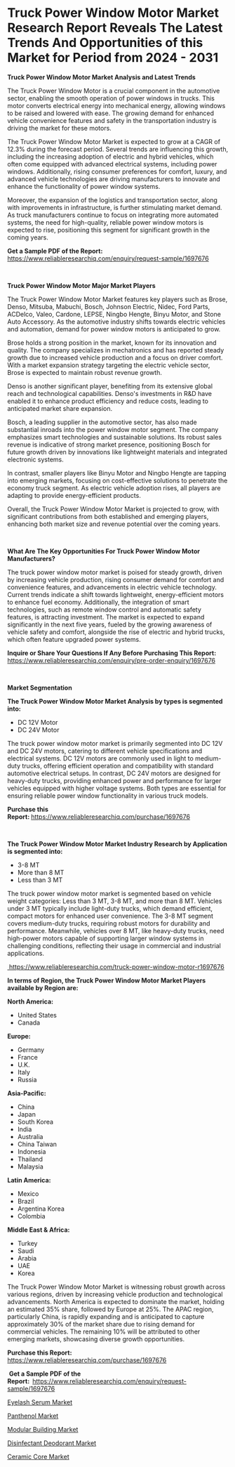 <p><h1>Truck Power Window Motor Market Research Report Reveals The Latest Trends And Opportunities of this Market for Period from 2024 - 2031</h1></p><p><strong>Truck Power Window Motor Market Analysis and Latest Trends</strong></p>
<p><p>The Truck Power Window Motor is a crucial component in the automotive sector, enabling the smooth operation of power windows in trucks. This motor converts electrical energy into mechanical energy, allowing windows to be raised and lowered with ease. The growing demand for enhanced vehicle convenience features and safety in the transportation industry is driving the market for these motors.</p><p>The Truck Power Window Motor Market is expected to grow at a CAGR of 12.3% during the forecast period. Several trends are influencing this growth, including the increasing adoption of electric and hybrid vehicles, which often come equipped with advanced electrical systems, including power windows. Additionally, rising consumer preferences for comfort, luxury, and advanced vehicle technologies are driving manufacturers to innovate and enhance the functionality of power window systems.</p><p>Moreover, the expansion of the logistics and transportation sector, along with improvements in infrastructure, is further stimulating market demand. As truck manufacturers continue to focus on integrating more automated systems, the need for high-quality, reliable power window motors is expected to rise, positioning this segment for significant growth in the coming years.</p></p>
<p><strong>Get a Sample PDF of the Report:&nbsp;</strong> <a href="https://www.reliableresearchiq.com/enquiry/request-sample/1697676?utm_campaign=1088&utm_medium=2&utm_source=Github&utm_content=ia&utm_term=12122024&utm_id=truck-power-window-motor">https://www.reliableresearchiq.com/enquiry/request-sample/1697676</a></p>
<p>&nbsp;</p>
<p><strong>Truck Power Window Motor Major Market Players</strong></p>
<p><p>The Truck Power Window Motor Market features key players such as Brose, Denso, Mitsuba, Mabuchi, Bosch, Johnson Electric, Nidec, Ford Parts, ACDelco, Valeo, Cardone, LEPSE, Ningbo Hengte, Binyu Motor, and Stone Auto Accessory. As the automotive industry shifts towards electric vehicles and automation, demand for power window motors is anticipated to grow.</p><p>Brose holds a strong position in the market, known for its innovation and quality. The company specializes in mechatronics and has reported steady growth due to increased vehicle production and a focus on driver comfort. With a market expansion strategy targeting the electric vehicle sector, Brose is expected to maintain robust revenue growth.</p><p>Denso is another significant player, benefiting from its extensive global reach and technological capabilities. Denso's investments in R&D have enabled it to enhance product efficiency and reduce costs, leading to anticipated market share expansion. </p><p>Bosch, a leading supplier in the automotive sector, has also made substantial inroads into the power window motor segment. The company emphasizes smart technologies and sustainable solutions. Its robust sales revenue is indicative of strong market presence, positioning Bosch for future growth driven by innovations like lightweight materials and integrated electronic systems.</p><p>In contrast, smaller players like Binyu Motor and Ningbo Hengte are tapping into emerging markets, focusing on cost-effective solutions to penetrate the economy truck segment. As electric vehicle adoption rises, all players are adapting to provide energy-efficient products.</p><p>Overall, the Truck Power Window Motor Market is projected to grow, with significant contributions from both established and emerging players, enhancing both market size and revenue potential over the coming years.</p></p>
<p>&nbsp;</p>
<p><strong>What Are The Key Opportunities For Truck Power Window Motor Manufacturers?</strong></p>
<p><p>The truck power window motor market is poised for steady growth, driven by increasing vehicle production, rising consumer demand for comfort and convenience features, and advancements in electric vehicle technology. Current trends indicate a shift towards lightweight, energy-efficient motors to enhance fuel economy. Additionally, the integration of smart technologies, such as remote window control and automatic safety features, is attracting investment. The market is expected to expand significantly in the next five years, fueled by the growing awareness of vehicle safety and comfort, alongside the rise of electric and hybrid trucks, which often feature upgraded power systems.</p></p>
<p><strong>Inquire or Share Your Questions If Any Before Purchasing This Report:</strong> <a href="https://www.reliableresearchiq.com/enquiry/pre-order-enquiry/1697676?utm_campaign=1088&utm_medium=2&utm_source=Github&utm_content=ia&utm_term=12122024&utm_id=truck-power-window-motor">https://www.reliableresearchiq.com/enquiry/pre-order-enquiry/1697676</a></p>
<p>&nbsp;</p>
<p><strong>Market Segmentation</strong></p>
<p><strong>The Truck Power Window Motor Market Analysis by types is segmented into:</strong></p>
<p><ul><li>DC 12V Motor</li><li>DC 24V Motor</li></ul></p>
<p><p>The truck power window motor market is primarily segmented into DC 12V and DC 24V motors, catering to different vehicle specifications and electrical systems. DC 12V motors are commonly used in light to medium-duty trucks, offering efficient operation and compatibility with standard automotive electrical setups. In contrast, DC 24V motors are designed for heavy-duty trucks, providing enhanced power and performance for larger vehicles equipped with higher voltage systems. Both types are essential for ensuring reliable power window functionality in various truck models.</p></p>
<p><strong>Purchase this Report:&nbsp;</strong><a href="https://www.reliableresearchiq.com/purchase/1697676?utm_campaign=1088&utm_medium=2&utm_source=Github&utm_content=ia&utm_term=12122024&utm_id=truck-power-window-motor">https://www.reliableresearchiq.com/purchase/1697676</a></p>
<p>&nbsp;</p>
<p><strong>The Truck Power Window Motor Market Industry Research by Application is segmented into:</strong></p>
<p><ul><li>3-8 MT</li><li>More than 8 MT</li><li>Less than 3 MT</li></ul></p>
<p><p>The truck power window motor market is segmented based on vehicle weight categories: Less than 3 MT, 3-8 MT, and more than 8 MT. Vehicles under 3 MT typically include light-duty trucks, which demand efficient, compact motors for enhanced user convenience. The 3-8 MT segment covers medium-duty trucks, requiring robust motors for durability and performance. Meanwhile, vehicles over 8 MT, like heavy-duty trucks, need high-power motors capable of supporting larger window systems in challenging conditions, reflecting their usage in commercial and industrial applications.</p></p>
<p><a href="https://www.reliableresearchiq.com/truck-power-window-motor-r1697676?utm_campaign=1088&utm_medium=2&utm_source=Github&utm_content=ia&utm_term=12122024&utm_id=truck-power-window-motor">&nbsp;https://www.reliableresearchiq.com/truck-power-window-motor-r1697676</a></p>
<p><strong>In terms of Region, the Truck Power Window Motor Market Players available by Region are:</strong></p>
<p>
    <p> <strong> North America: </strong>
        <ul>
            <li>United States</li>
            <li>Canada</li>
        </ul>
        </p> 
    <p> <strong> Europe: </strong>
        <ul>
            <li>Germany</li>
            <li>France</li>
            <li>U.K.</li>
            <li>Italy</li>
            <li>Russia</li>
        </ul>
        </p> 
    <p> <strong> Asia-Pacific: </strong>
        <ul>
            <li>China</li>
            <li>Japan</li>
            <li>South Korea</li>
            <li>India</li>
            <li>Australia</li>
            <li>China Taiwan</li>
            <li>Indonesia</li>
            <li>Thailand</li>
            <li>Malaysia</li>
        </ul>
        </p> 
    <p> <strong> Latin America: </strong>
        <ul>
            <li>Mexico</li>
            <li>Brazil</li>
            <li>Argentina Korea</li>
            <li>Colombia</li>
        </ul>
        </p> 
    <p> <strong> Middle East & Africa: </strong>
        <ul>
            <li>Turkey</li>
            <li>Saudi</li>
            <li>Arabia</li>
            <li>UAE</li>
            <li>Korea</li>
        </ul>
    </p>
    </p>
<p><p>The Truck Power Window Motor Market is witnessing robust growth across various regions, driven by increasing vehicle production and technological advancements. North America is expected to dominate the market, holding an estimated 35% share, followed by Europe at 25%. The APAC region, particularly China, is rapidly expanding and is anticipated to capture approximately 30% of the market share due to rising demand for commercial vehicles. The remaining 10% will be attributed to other emerging markets, showcasing diverse growth opportunities.</p></p>
<p><strong>Purchase this Report: </strong><a href="https://www.reliableresearchiq.com/purchase/1697676?utm_campaign=1088&utm_medium=2&utm_source=Github&utm_content=ia&utm_term=12122024&utm_id=truck-power-window-motor">https://www.reliableresearchiq.com/purchase/1697676</a></p>
<p>&nbsp;<strong>Get a Sample PDF of the Report:&nbsp;&nbsp;</strong><a href="https://www.reliableresearchiq.com/enquiry/request-sample/1697676?utm_campaign=1088&utm_medium=2&utm_source=Github&utm_content=ia&utm_term=12122024&utm_id=truck-power-window-motor">https://www.reliableresearchiq.com/enquiry/request-sample/1697676</a></p>
<p><strong></strong></p>
<p><p><a href="https://www.linkedin.com/pulse/future-outlook-eyelash-serum-market-2024-2031-consistent-95fyf?utm_campaign=1088&utm_medium=2&utm_source=Github&utm_content=ia&utm_term=12122024&utm_id=truck-power-window-motor">Eyelash Serum Market</a></p><p><a href="https://www.linkedin.com/pulse/p-factrackr-ho6he?utm_campaign=1088&utm_medium=2&utm_source=Github&utm_content=ia&utm_term=12122024&utm_id=truck-power-window-motor">Panthenol Market</a></p><p><a href="https://www.linkedin.com/pulse/extensive-study-global-modular-building-market-share-growth-ttx2e?utm_campaign=1088&utm_medium=2&utm_source=Github&utm_content=ia&utm_term=12122024&utm_id=truck-power-window-motor">Modular Building Market</a></p><p><a href="https://www.linkedin.com/pulse/disinfectant-deodorant-market-revenue-forecast-based-0z4me?utm_campaign=1088&utm_medium=2&utm_source=Github&utm_content=ia&utm_term=12122024&utm_id=truck-power-window-motor">Disinfectant Deodorant Market</a></p><p><a href="https://www.linkedin.com/pulse/in-depth-analysis-ceramic-core-market-size-share-forecast-i4xse?utm_campaign=1088&utm_medium=2&utm_source=Github&utm_content=ia&utm_term=12122024&utm_id=truck-power-window-motor">Ceramic Core Market</a></p></p>